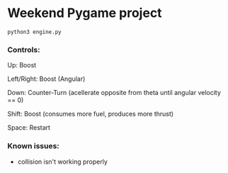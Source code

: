 # Weekend Pygame project

```
python3 engine.py
```

### Controls:

Up: Boost

Left/Right: Boost (Angular)
 
Down: Counter-Turn (acellerate opposite from theta until angular velocity == 0)
 
Shift: Boost (consumes more fuel, produces more thrust)
  
Space: Restart 

### Known issues:

* collision isn't working properly
